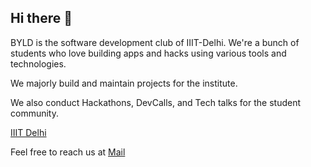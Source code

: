 ## Hi there 👋

<p>BYLD is the software development club of IIIT-Delhi. We're a bunch of students who love building apps and hacks using various tools and technologies.</p>
<p>We majorly build and maintain projects for the institute.</p>
<p>We also conduct Hackathons, DevCalls, and Tech talks for the student community.</p>
<p><a href="https://iiitd.ac.in/">IIIT Delhi</a></p>
<p>Feel free to reach us at <a href="mailto:byld@iiitd.ac.in">Mail</a></p>
<!--

**Here are some ideas to get you started:**

🙋‍♀️ A short introduction - what is your organization all about?
🌈 Contribution guidelines - how can the community get involved?
👩‍💻 Useful resources - where can the community find your docs? Is there anything else the community should know?
🍿 Fun facts - what does your team eat for breakfast?
🧙 Remember, you can do mighty things with the power of [Markdown](https://docs.github.com/github/writing-on-github/getting-started-with-writing-and-formatting-on-github/basic-writing-and-formatting-syntax)
-->
